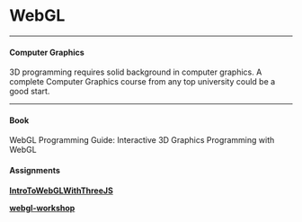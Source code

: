 # WebGL

---

#### Computer Graphics

3D programming requires solid background in computer graphics.  A complete Computer Graphics course from any top university could be a good start.

---

#### Book

WebGL Programming Guide: Interactive 3D Graphics Programming with WebGL

#### Assignments

[**IntroToWebGLWithThreeJS**](https://github.com/alexmackey/IntroToWebGLWithThreeJS)

[**webgl-workshop**](https://github.com/stackgl/webgl-workshop)

